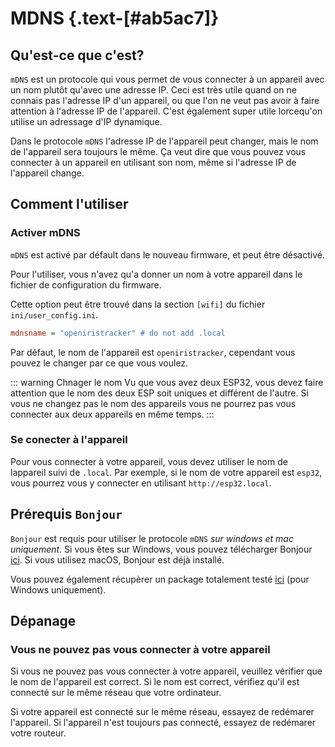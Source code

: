 # MDNS {.text-[#ab5ac7]}

## Qu'est-ce que c'est?

`mDNS` est un protocole qui vous permet de vous connecter à un appareil avec un nom plutôt qu'avec une adresse IP. Ceci est très utile quand on ne connais pas l'adresse IP d'un appareil, ou que l'on ne veut pas avoir à faire attention à l'adresse IP de l'appareil. C'est également super utile lorcequ'on utilise un adressage d'IP dynamique.

Dans le protocole `mDNS` l'adresse IP de l'appareil peut changer, mais le nom de l'appareil sera toujours le même. Ça veut dire que vous pouvez vous connecter à un appareil en utilisant son nom, même si l'adresse IP de l'appareil change.

## Comment l'utiliser

### Activer mDNS

`mDNS` est activé par défault dans le nouveau firmware, et peut être désactivé.

Pour l'utiliser, vous n'avez qu'a donner un nom à votre appareil dans le fichier de configuration du firmware.

Cette option peut être trouvé dans la section `[wifi]` du fichier `ini/user_config.ini`.

```ini
mdnsname = "openiristracker" # do not add .local
```

Par défaut, le nom de l'appareil est `openiristracker`, cependant vous pouvez le changer par ce que vous voulez.

::: warning Chnager le nom
Vu que vous avez deux ESP32, vous devez faire attention que le nom des deux ESP soit uniques et différent de l'autre. Si vous ne changez pas le nom des appareils vous ne pourrez pas vous connecter aux deux appareils en même temps.
:::

### Se conecter à l'appareil

Pour vous connecter à votre appareil, vous devez utiliser le nom de lappareil suivi de `.local`. Par exemple, si le nom de votre appareil est `esp32`, vous pourrez vous y connecter en utilisant `http://esp32.local`.

## Prérequis `Bonjour`

`Bonjour` est requis pour utiliser le protocole `mDNS` _sur windows et mac uniquement_. Si vous êtes sur Windows, vous pouvez télécharger Bonjour [ici](https://support.apple.com/kb/DL999?locale=en_US). Si vous utilisez macOS, Bonjour est déjà installé.

Vous pouvez également récupèrer un package totalement testé [ici](https://github.com/EyeTrackVR/EyeTrackVR/tree/GUI/GUI/assets/3rdParty) (pour Windows uniquement).

## Dépanage

### Vous ne pouvez pas vous connecter à votre appareil

Si vous ne pouvez pas vous connecter à votre appareil, veuillez vérifier que le nom de l'appareil est correct. Si le nom est correct, vérifiez qu'il est connecté sur le même réseau que votre ordinateur.

Si votre appareil est connecté sur le même réseau, essayez de redémarer l'appareil. Si l'appareil n'est toujours pas connecté, essayez de redémarer votre routeur.